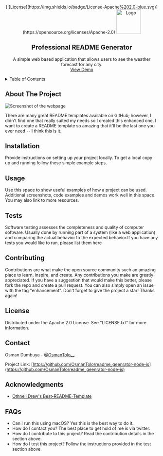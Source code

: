 
<br />
<!-- PROJECT LOGO -->
<div align="center">
[![License](https://img.shields.io/badge/License-Apache%202.0-blue.svg)](https://opensource.org/licenses/Apache-2.0)
 <a href="https://github.com/osmanTolo/readme_geenrator-node-js ">
    <img src="https://placehold.co/80x80?font=roboto" alt="Logo" width="80" height="80">
  </a>
  <h2 align="center">Professional README Generator</h2>
  <p align="center">A simple web based application that allows users to see the weather forecast for any city.
    <br />
    <a href="https://osmantolo.github.io/weather_now-apis-javascript/">View Demo</a>
  </p>
</div>

<!-- TABLE OF CONTENTS -->
<details>
  <summary>Table of Contents</summary>
  <ol>
    <li>
      <a href="#about-the-project">About The Project</a>
    </li>
    <li><a href="#installation">Installation</a></li>
    <li><a href="#usage">Usage</a></li>
    <li><a href="#contributing">Contributing</a></li>
    <li><a href="#license">License</a></li>
    <li><a href="#contact">Contact</a></li>
    <li><a href="#acknowledgments">Acknowledgments</a></li>
    <li><a href="#faqs">FAQs</a></li>
  </ol>
</details>

<!-- Project ProjectDescription -->
## About The Project

![Screenshot of the webpage](https://placehold.co/600x400?font=roboto)

There are many great README templates available on GitHub; however, I didn't find one that really suited my needs so I created this enhanced one. I want to create a README template so amazing that it'll be the last one you ever need -- I think this is it.

<!-- Installation -->
## Installation

Provide instructions on setting up your project locally. To get a local copy up and running follow these simple example steps.


<!-- Usage -->
## Usage

Use this space to show useful examples of how a project can be used. Additional screenshots, code examples and demos work well in this space. You may also link to more resources.


<!-- TEST EXAMPLES -->
## Tests

Software testing assesses the completeness and quality of computer software. Usually done by running part of a system (like a web application) and comparing the actual behavior to the expected behavior.If you have any tests you would like to run, please list them here


<!-- Contributing -->
## Contributing

Contributions are what make the open source community such an amazing place to learn, inspire, and create. Any contributions you make are greatly appreciated. If you have a suggestion that would make this better, please fork the repo and create a pull request. You can also simply open an issue with the tag "enhancement". Don't forget to give the project a star! Thanks again!


<!-- LICENSE -->
## License

Distributed under the Apache 2.0 License. See "LICENSE.txt" for more information.

<!-- CONTACT -->
## Contact

Osman Dumbuya - [@OsmanTolo__](https://twitter.com/@OsmanTolo_)

Project Link: [https://github.com/OsmanTolo/readme_geenrator-node-js](https://github.com/OsmanTolo/readme_geenrator-node-js)

<!-- ACKNOWLEDGMENTS -->
## Acknowledgments

- [Othneil Drew's Best-README-Template](https://github.com/othneildrew/Best-README-Template)


<!-- FAQs -->
## FAQs

- Can I run this using macOS?
 Yes this is the best way to do it.
 - How do I contact you?
 The best place to get hold of me is via twitter.
 - How do I contribute to this project?
 Read the contribution details in the section above.
 - How do I test this project?
 Follow the instructions provided in the test section above.
